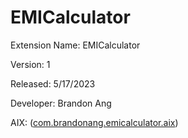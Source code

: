# EMICalculator
Extension Name: EMICalculator

Version: 1

Released: 5/17/2023

Developer: Brandon Ang 

AIX: (<a href="https://github.com/anbran223/EMICalculator/blob/main/e-m-i-calculator/out/com.brandonang.emicalculator.aix">com.brandonang.emicalculator.aix</a>)
